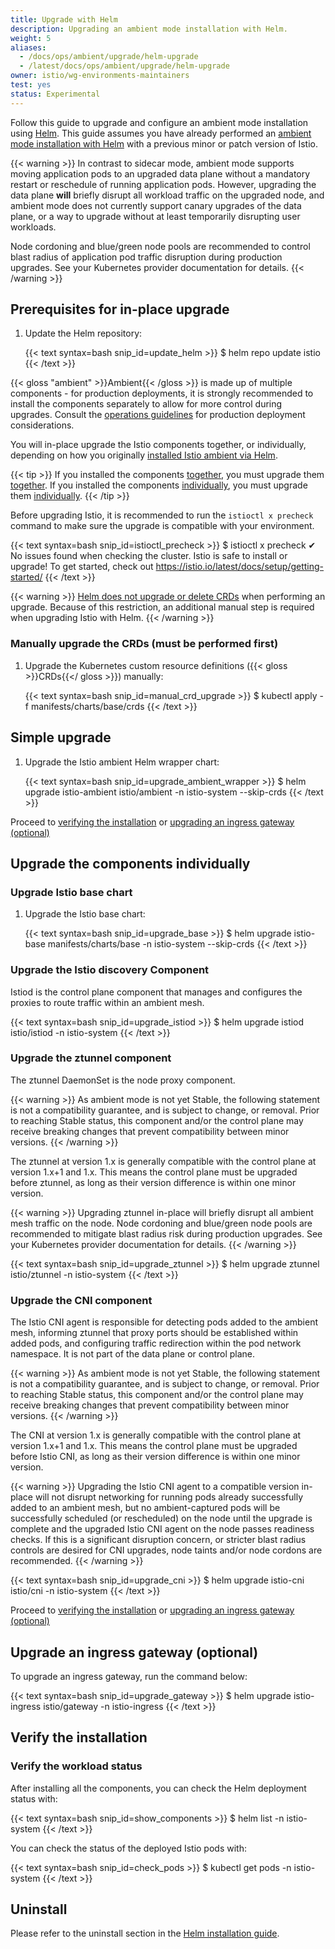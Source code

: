 ```yaml
---
title: Upgrade with Helm
description: Upgrading an ambient mode installation with Helm.
weight: 5
aliases:
  - /docs/ops/ambient/upgrade/helm-upgrade
  - /latest/docs/ops/ambient/upgrade/helm-upgrade  
owner: istio/wg-environments-maintainers
test: yes
status: Experimental
---
```


Follow this guide to upgrade and configure an ambient mode installation using
[Helm](https://helm.sh/docs/). This guide assumes you have already performed an [ambient mode installation with Helm](/docs/ambient/install/helm-installation/) with a previous minor or patch version of Istio.

{{< warning >}}
In contrast to sidecar mode, ambient mode supports moving application pods to an upgraded data plane without a mandatory restart or reschedule of running application pods. However, upgrading the data plane **will** briefly disrupt all workload traffic on the upgraded node, and ambient mode does not currently support canary upgrades of the data plane, or a way to upgrade without at least temporarily disrupting user workloads.

Node cordoning and blue/green node pools are recommended to control blast radius of application pod traffic disruption during production upgrades. See your Kubernetes provider documentation for details.
{{< /warning >}}

## Prerequisites for in-place upgrade

1. Update the Helm repository:

    {{< text syntax=bash snip_id=update_helm >}}
    $ helm repo update istio
    {{< /text >}}

{{< gloss "ambient" >}}Ambient{{< /gloss >}} is made up of multiple components - for production deployments, it is strongly recommended to install the components separately to allow for more control during upgrades. Consult the [operations guidelines](/docs/ops/deployment) for production deployment considerations.

You will in-place upgrade the Istio components together, or individually, depending on how you originally [installed Istio ambient via Helm](/docs/ambient/install/helm-installation).

{{< tip >}}
If you installed the components [together](/docs/ambient/install/helm-installation#simple-install), you must upgrade them [together](#simple-upgrade). If you installed the components [individually](/docs/ambient/install/helm-installation#install-the-components-individually), you must upgrade them [individually](#upgrade-the-components-individually).
{{< /tip >}}

Before upgrading Istio, it is recommended to run the `istioctl x precheck` command to make sure the upgrade is compatible with your environment.

{{< text syntax=bash snip_id=istioctl_precheck >}}
$ istioctl x precheck
✔ No issues found when checking the cluster. Istio is safe to install or upgrade!
  To get started, check out <https://istio.io/latest/docs/setup/getting-started/>
{{< /text >}}

{{< warning >}}
[Helm does not upgrade or delete CRDs](https://helm.sh/docs/chart_best_practices/custom_resource_definitions/#some-caveats-and-explanations) when performing an upgrade. Because of this restriction, an additional manual step is required when upgrading Istio with Helm.
{{< /warning >}}

### Manually upgrade the CRDs (must be performed first)

1. Upgrade the Kubernetes custom resource definitions ({{< gloss >}}CRDs{{</ gloss >}}) manually:

    {{< text syntax=bash snip_id=manual_crd_upgrade >}}
    $ kubectl apply -f manifests/charts/base/crds
    {{< /text >}}

## Simple upgrade

1. Upgrade the Istio ambient Helm wrapper chart:

    {{< text syntax=bash snip_id=upgrade_ambient_wrapper >}}
    $ helm upgrade istio-ambient istio/ambient -n istio-system --skip-crds
    {{< /text >}}

Proceed to [verifying the installation](#verify-the-installation) or [upgrading an ingress gateway (optional)](#upgrade-the-gateway-component-optional)

## Upgrade the components individually

### Upgrade Istio base chart

1. Upgrade the Istio base chart:

    {{< text syntax=bash snip_id=upgrade_base >}}
    $ helm upgrade istio-base manifests/charts/base -n istio-system --skip-crds
    {{< /text >}}

### Upgrade the Istio discovery Component

Istiod is the control plane component that manages and configures the proxies to route traffic within an ambient mesh.

{{< text syntax=bash snip_id=upgrade_istiod >}}
$ helm upgrade istiod istio/istiod -n istio-system
{{< /text >}}

### Upgrade the ztunnel component

The ztunnel DaemonSet is the node proxy component.

{{< warning >}}
As ambient mode is not yet Stable, the following statement is not a compatibility guarantee, and is subject to change, or removal. Prior to reaching Stable status, this component and/or the control plane may receive breaking changes that prevent compatibility between minor versions.
{{< /warning >}}

The ztunnel at version 1.x is generally compatible with the control plane at version 1.x+1 and 1.x. This means the control plane must be upgraded before ztunnel, as long as their version difference is within one minor version.

{{< warning >}}
Upgrading ztunnel in-place will briefly disrupt all ambient mesh traffic on the node.
Node cordoning and blue/green node pools are recommended to mitigate blast radius risk during production upgrades. See your Kubernetes provider documentation for details.
{{< /warning >}}

{{< text syntax=bash snip_id=upgrade_ztunnel >}}
$ helm upgrade ztunnel istio/ztunnel -n istio-system
{{< /text >}}

### Upgrade the CNI component

The Istio CNI agent is responsible for detecting pods added to the ambient mesh, informing ztunnel that proxy ports should be established within added pods, and configuring traffic redirection within the pod network namespace. It is not part of the data plane or control plane.

{{< warning >}}
As ambient mode is not yet Stable, the following statement is not a compatibility guarantee, and is subject to change, or removal. Prior to reaching Stable status, this component and/or the control plane may receive breaking changes that prevent compatibility between minor versions.
{{< /warning >}}

The CNI at version 1.x is generally compatible with the control plane at version 1.x+1 and 1.x. This means the control plane must be upgraded before Istio CNI, as long as their version difference is within one minor version.

{{< warning >}}
Upgrading the Istio CNI agent to a compatible version in-place will not disrupt networking for running pods already successfully added to an ambient mesh, but no ambient-captured pods will be successfully scheduled (or rescheduled) on the node until the upgrade is complete and the upgraded Istio CNI agent on the node passes readiness checks. If this is a significant disruption concern, or stricter blast radius controls are desired for CNI upgrades, node taints and/or node cordons are recommended.
{{< /warning >}}

{{< text syntax=bash snip_id=upgrade_cni >}}
$ helm upgrade istio-cni istio/cni -n istio-system
{{< /text >}}

Proceed to [verifying the installation](#verify-the-installation) or [upgrading an ingress gateway (optional)](#upgrade-the-gateway-component-optional)

## Upgrade an ingress gateway (optional)

To upgrade an ingress gateway, run the command below:

{{< text syntax=bash snip_id=upgrade_gateway >}}
$ helm upgrade istio-ingress istio/gateway -n istio-ingress
{{< /text >}}

## Verify the installation

### Verify the workload status

After installing all the components, you can check the Helm deployment status with:

{{< text syntax=bash snip_id=show_components >}}
$ helm list -n istio-system
{{< /text >}}

You can check the status of the deployed Istio pods with:

{{< text syntax=bash snip_id=check_pods >}}
$ kubectl get pods -n istio-system
{{< /text >}}

## Uninstall

Please refer to the uninstall section in the [Helm installation guide](/docs/ambient/install/helm-installation/#uninstall).

